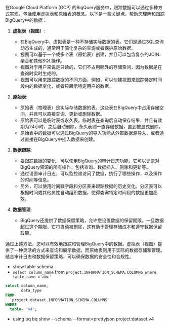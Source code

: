 在Google Cloud Platform (GCP) 的BigQuery服务中，跟踪数据可以通过多种方式实现，包括使用虚拟表和原始表的概念。以下是一些关键点，帮助您理解和跟踪BigQuery中的数据：

1. **虚拟表（视图）**:
   - 在BigQuery中，虚拟表是一种不存储实际数据的表。它们是通过SQL查询动态生成的，通常用于简化复杂的查询或者保护原始数据。
   - 视图可以基于一个或多个表（原始表）创建，并且可以包含复杂的JOIN、聚合和其他SQL操作。
   - 视图对于用户来说是只读的，它们不占用额外的存储空间，因为数据是在查询时实时生成的。
   - 视图可以用来跟踪数据的不同方面，例如，可以创建视图来跟踪特定时间段内的数据变化，或者只展示特定用户的数据。

2. **原始表**:
   - 原始表（物理表）是实际存储数据的表。这些表在BigQuery中占用存储空间，并且可以直接查询、更新或删除数据。
   - 原始表可以是临时表或永久表。临时表在查询后自动保存结果，并且有效期为24小时，之后自动删除。永久表则一直存储数据，直到被显式删除。
   - 原始表中的数据可以通过BigQuery的导入功能从外部数据源导入，或者通过直接在BigQuery中插入数据来创建。

3. **数据跟踪**:
   - 要跟踪数据的变化，可以使用BigQuery的审计日志功能，它可以记录对BigQuery资源的所有操作，包括查询、数据插入、删除和更新等。
   - 通过设置审计日志，可以监控谁访问了数据，执行了哪些操作，以及操作的时间等信息。
   - 另外，可以使用时间戳字段和分区表来跟踪数据的历史变化。分区表可以根据时间或其他属性自动组织数据，使得查询特定时间段的数据更加高效。

4. **数据管理**:
   - BigQuery还提供了数据保留策略，允许您设置数据的保留期限。一旦数据超过这个期限，它将自动被删除，这有助于管理存储成本和遵守数据保留政策。

通过上述方法，您可以有效地跟踪和管理BigQuery中的数据。虚拟表（视图）提供了一种灵活的方式来查询和展示数据，而原始表则用于实际的数据存储和管理。结合审计日志和数据保留策略，可以确保数据的安全性和合规性。

- show table schema
- `select column_name` from `project.INFORMATION_SCHEMA.COLUMNS where table_name ='abc'`

```sql
select column_name,
       data_type
FROM
  `project.dataset.INFORMATION_SCHEMA.COLUMNS`
WHERE
  table= 'v4';
```
- using bq
bq show --schema --format=prettyjson project:dataset.v4
